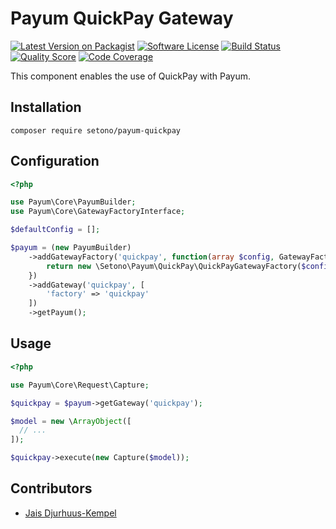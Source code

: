 # Payum QuickPay Gateway

[![Latest Version on Packagist][ico-version]][link-packagist]
[![Software License][ico-license]](LICENSE)
[![Build Status][ico-travis]][link-travis]
[![Quality Score][ico-code-quality]][link-code-quality]
[![Code Coverage][ico-coverage]][link-coverage]

This component enables the use of QuickPay with Payum.

## Installation

``composer require setono/payum-quickpay``

## Configuration

```php
<?php

use Payum\Core\PayumBuilder;
use Payum\Core\GatewayFactoryInterface;

$defaultConfig = [];

$payum = (new PayumBuilder)
    ->addGatewayFactory('quickpay', function(array $config, GatewayFactoryInterface $coreGatewayFactory) {
        return new \Setono\Payum\QuickPay\QuickPayGatewayFactory($config, $coreGatewayFactory);
    })
    ->addGateway('quickpay', [
        'factory' => 'quickpay'
    ])
    ->getPayum();
```

## Usage

```php
<?php

use Payum\Core\Request\Capture;

$quickpay = $payum->getGateway('quickpay');

$model = new \ArrayObject([
  // ...
]);

$quickpay->execute(new Capture($model));
```


## Contributors
- [Jais Djurhuus-Kempel](https://github.com/JaisDK)

[ico-version]: https://img.shields.io/packagist/v/setono/payum-quickpay.svg?style=flat-square
[ico-license]: https://img.shields.io/badge/license-MIT-brightgreen.svg?style=flat-square
[ico-travis]: https://travis-ci.org/Setono/payum-quickpay.svg?branch=master
[ico-code-quality]: https://img.shields.io/scrutinizer/g/Setono/payum-quickpay.svg?style=flat-square
[ico-coverage]: https://scrutinizer-ci.com/g/Setono/payum-quickpay/badges/coverage.png?b=master

[link-packagist]: https://packagist.org/packages/setono/payum-quickpay
[link-travis]: https://travis-ci.org/Setono/payum-quickpay
[link-code-quality]: https://scrutinizer-ci.com/g/Setono/payum-quickpay
[link-coverage]: https://scrutinizer-ci.com/g/Setono/payum-quickpay/badges/coverage.png?b=master
